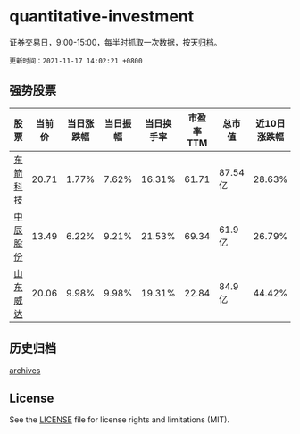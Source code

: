# quantitative-investment

证券交易日，9:00-15:00，每半时抓取一次数据，按天[归档](archives)。

`更新时间：2021-11-17 14:02:21 +0800`

## 强势股票

|股票|当前价|当日涨跌幅|当日振幅|当日换手率|市盈率TTM|总市值|近10日涨跌幅|
|----|----|----|----|----|----|----|----|
|[东箭科技](https://xueqiu.com/S/SZ300978)|20.71|1.77%|7.62%|16.31%|61.71|87.54亿|28.63%|
|[中辰股份](https://xueqiu.com/S/SZ300933)|13.49|6.22%|9.21%|21.53%|69.34|61.9亿|26.79%|
|[山东威达](https://xueqiu.com/S/SZ002026)|20.06|9.98%|9.98%|19.31%|22.84|84.9亿|44.42%|

## 历史归档

[archives](archives)

## License

See the [LICENSE](LICENSE) file for license rights and limitations (MIT).